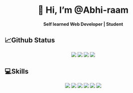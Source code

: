 
<h1 align="center">👋 Hi, I’m @Abhi-raam</h1>
<h4 align="center">Self learned Web Developer | Student</h4>

<!-- <div align="center" >
  <img   src="https://github-readme-stats.vercel.app/api?username=Abh-iram&show_icons=true&theme=radical" />
  <img  style="display:flex;align-item:center;" width="40%" src="https://github-readme-stats.vercel.app/api/top-langs/?username=Abh-iram&langs_count=8)](https://github.com/Abh-iram/github-readme-stats" />
</div> -->

<div align="center">
  <h2 align="left">📈Github Status</h2>
<img src="http://github-profile-summary-cards.vercel.app/api/cards/repos-per-language?username=Abhi-raam&theme=github_dark">
<img src="http://github-profile-summary-cards.vercel.app/api/cards/stats?username=Abhi-raam&theme=github_dark">
<img src="http://github-profile-summary-cards.vercel.app/api/cards/profile-details?username=Abhi-raam&theme=github_dark">
 <img src="(https://github-readme-stats.vercel.app/api/top-langs/?username=Abhi-raam&layout=compact)](https://github.com/Abhi-raam/github-readme-stats)">
</div>


  

<!--- #LANGUAGES --->
<div align="center" margin="2rem">
  <h2 align="left">💻Skills</h2>

  <img src="https://img.shields.io/badge/html5-%23E34F26.svg?style=for-the-badge&logo=html5&logoColor=white"/>
  <img src="https://img.shields.io/badge/css3-%231572B6.svg?style=for-the-badge&logo=css3&logoColor=white"/>
  <img src="https://img.shields.io/badge/bootstrap-%23563D7C.svg?style=for-the-badge&logo=bootstrap&logoColor=white"/>
  <img src="https://img.shields.io/badge/MongoDB-%234ea94b.svg?style=for-the-badge&logo=mongodb&logoColor=white"/>
  <img src="https://img.shields.io/badge/express.js-%23404d59.svg?style=for-the-badge&logo=express&logoColor=%2361DAFB"/>
  <img src="https://img.shields.io/badge/node.js-6DA55F?style=for-the-badge&logo=node.js&logoColor=white"/>



</div>
